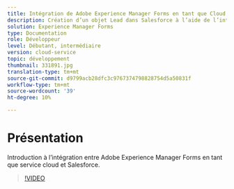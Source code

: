 ```yaml
---
title: Intégration de Adobe Experience Manager Forms en tant que Cloud Service avec Salesforce
description: Création d’un objet Lead dans Salesforce à l’aide de l’intégration
solution: Experience Manager Forms
type: Documentation
role: Développeur
level: Débutant, intermédiaire
version: cloud-service
topic: développement
thumbnail: 331891.jpg
translation-type: tm+mt
source-git-commit: d9799acb28dfc3c9767374798828754d5a50831f
workflow-type: tm+mt
source-wordcount: '39'
ht-degree: 10%

---
```


# Présentation

Introduction à l’intégration entre Adobe Experience Manager Forms en tant que service cloud et Salesforce.

>[!VIDEO](https://video.tv.adobe.com/v/331891/?quality=12&learn=on)

